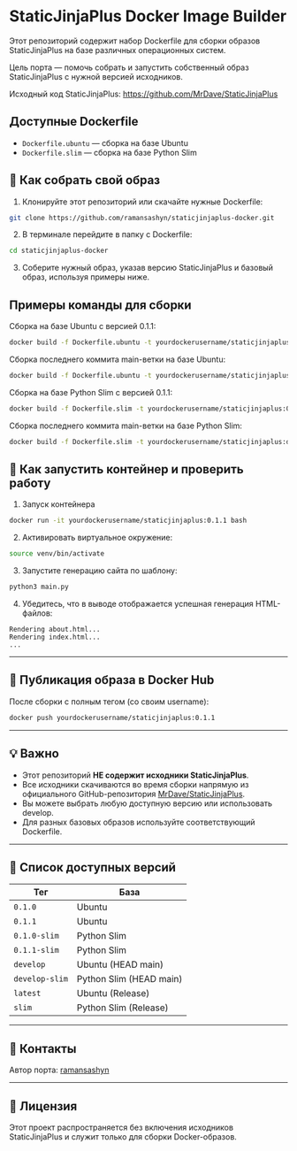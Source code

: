 # StaticJinjaPlus Docker Image Builder

Этот репозиторий содержит набор Dockerfile для сборки образов StaticJinjaPlus на базе различных операционных систем.

Цель порта — помочь собрать и запустить собственный образ StaticJinjaPlus с нужной версией исходников. 

Исходный код StaticJinjaPlus: https://github.com/MrDave/StaticJinjaPlus  

## Доступные Dockerfile
- `Dockerfile.ubuntu` — сборка на базе Ubuntu
- `Dockerfile.slim` — сборка на базе Python Slim

## 🔧 Как собрать свой образ

1. Клонируйте этот репозиторий или скачайте нужные Dockerfile:
```bash
git clone https://github.com/ramansashyn/staticjinjaplus-docker.git
```

2. В терминале перейдите в папку с Dockerfile:
```bash
cd staticjinjaplus-docker
```

3. Соберите нужный образ, указав версию StaticJinjaPlus и базовый образ, используя примеры ниже.

## Примеры команды для сборки

Сборка на базе Ubuntu с версией 0.1.1:
```bash
docker build -f Dockerfile.ubuntu -t yourdockerusername/staticjinjaplus:0.1.1 --build-arg STATIC_JINJA_VERSION=tags/0.1.1 .
```
Сборка последнего коммита main-ветки на базе Ubuntu:
```bash
docker build -f Dockerfile.ubuntu -t yourdockerusername/staticjinjaplus:develop --build-arg STATIC_JINJA_VERSION=heads/main .
```
Сборка на базе Python Slim с версией 0.1.1:
```bash
docker build -f Dockerfile.slim -t yourdockerusername/staticjinjaplus:0.1.1-slim --build-arg STATIC_JINJA_VERSION=tags/0.1.1 .
```
Сборка последнего коммита main-ветки на базе Python Slim:
```bash
docker build -f Dockerfile.slim -t yourdockerusername/staticjinjaplus:develop-slim --build-arg STATIC_JINJA_VERSION=heads/main .
```

## 🐳 Как запустить контейнер и проверить работу

1. Запуск контейнера
```bash
docker run -it yourdockerusername/staticjinjaplus:0.1.1 bash
```
2. Активировать виртуальное окружение:
```bash
source venv/bin/activate
```
3. Запустите генерацию сайта по шаблону:
```bash
python3 main.py
```
4. Убедитесь, что в выводе отображается успешная генерация HTML-файлов:
```python-repl
Rendering about.html...
Rendering index.html...
...
```
---

## 🚀 Публикация образа в Docker Hub

После сборки с полным тегом (со своим username):

```bash
docker push yourdockerusername/staticjinjaplus:0.1.1
```

---

## 💡 Важно

* Этот репозиторий **НЕ содержит исходники StaticJinjaPlus**.
* Все исходники скачиваются во время сборки напрямую из официального GitHub-репозитория [MrDave/StaticJinjaPlus](https://github.com/MrDave/StaticJinjaPlus).
* Вы можете выбрать любую доступную версию или использовать develop.
* Для разных базовых образов используйте соответствующий Dockerfile.

---

## 📃 Список доступных версий

| Тег            | База                    |
| -------------- | ----------------------- |
| `0.1.0`        | Ubuntu                  |
| `0.1.1`        | Ubuntu                  |
| `0.1.0-slim`   | Python Slim             |
| `0.1.1-slim`   | Python Slim             |
| `develop`      | Ubuntu (HEAD main)      |
| `develop-slim` | Python Slim (HEAD main) |
| `latest`       | Ubuntu (Release)        |
| `slim`         | Python Slim (Release)   |

---

## 🤝 Контакты

Автор порта: [ramansashyn](https://hub.docker.com/u/ramansashyn)

---

## 📝 Лицензия

Этот проект распространяется без включения исходников StaticJinjaPlus и служит только для сборки Docker-образов.
